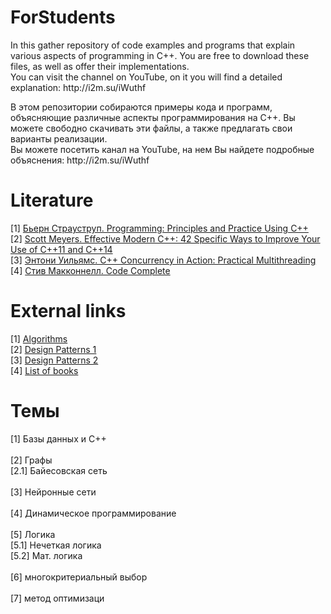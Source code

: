 <h1>ForStudents</h1>
<p>In this gather repository of code examples and programs that explain various aspects of programming in C++. You are free to download these files, as well as offer their implementations.
<br>
You can visit the channel on YouTube, on it you will find a detailed explanation: http://i2m.su/iWuthf
</p>
<p>
В этом репозитории собираются примеры кода и программ, объясняющие различные аспекты программирования на С++. Вы можете свободно скачивать эти файлы, а также предлагать свои варианты реализации.
<br>
Вы можете посетить канал на YouTube, на нем Вы найдете подробные объяснения: http://i2m.su/iWuthf
</p>
<h1>Literature</h1>
[1] <a href="http://www.ozon.ru/context/detail/id/33852757/" target="_blank">Бьерн Страуструп. Programming: Principles and Practice Using C++</a><br>
[2] <a href="https://habrahabr.ru/post/248137/" target="_blank">Scott Meyers. Effective Modern C++: 42 Specific Ways to Improve Your Use of C++11 and C++14</a><br>
[3] <a href="http://www.ozon.ru/context/detail/id/17636939/" target="_blank">Энтони Уильямс. C++ Concurrency in Action: Practical Multithreading</a><br>
[4] <a href="http://www.ozon.ru/context/detail/id/5508646/" target="_blank">Стив Макконнелл. Code Complete</a><br>
<h1>External links</h1>
[1] <a href="http://kvodo.ru/category/algorithms" target="_blank">Algorithms</a><br>
[2] <a href="https://ru.wikipedia.org/wiki/Design_Patterns" target="_blank">Design Patterns 1</a><br>
[3] <a href="https://sourcemaking.com/design_patterns" target="_blank">Design Patterns 2</a><br>
[4] <a href="https://habrahabr.ru/company/mailru/blog/265103/" target="_blank">List of books</a><br>
<h1>Темы</h1>
[1] Базы данных и C++<br>
<br>
[2] Графы<br>
  [2.1] Байесовская сеть<br>
  <br>
[3] Нейронные сети <br>
<br>
[4] Динамическое программирование <br>
<br>
[5] Логика <br>
  [5.1] Нечеткая логика <br>
  [5.2] Мат. логика <br>
  <br>
[6] многокритериальный выбор <br>
<br>
[7] метод оптимизаци<br>
